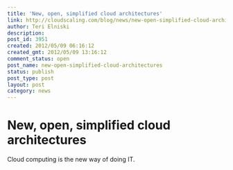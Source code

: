 ```yaml
---
title: 'New, open, simplified cloud architectures'
link: http://cloudscaling.com/blog/news/new-open-simplified-cloud-architectures/
author: Teri Elniski
description: 
post_id: 3951
created: 2012/05/09 06:16:12
created_gmt: 2012/05/09 13:16:12
comment_status: open
post_name: new-open-simplified-cloud-architectures
status: publish
post_type: post
layout: post
category: news
---
```


# New, open, simplified cloud architectures

Cloud computing is the new way of doing IT.